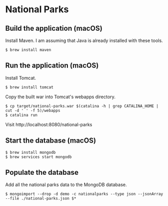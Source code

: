 # National Parks

## Build the application (macOS)

Install Maven. I am assuming that Java is already installed with these tools.

```
$ brew install maven
```

## Run the application (macOS)

Install Tomcat.

```
$ brew install tomcat
```

Copy the built war into Tomcat's webapps directory.

```
$ cp target/national-parks.war $(catalina -h | grep CATALINA_HOME | cut -d ' ' -f 5)/webapps
$ catalina run
```

Visit http://localhost:8080/national-parks

## Start the database (macOS)

```
$ brew install mongodb
$ brew services start mongodb
```

## Populate the database

Add all the national parks data to the MongoDB database.

```
$ mongoimport --drop -d demo -c nationalparks --type json --jsonArray --file ./national-parks.json $*
```
